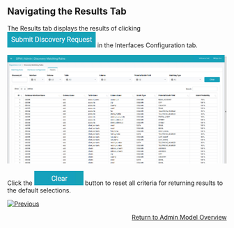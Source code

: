 ## Navigating the Results Tab

The Results tab displays the results of clicking ![image](/articles/DPM/images/Figure_84_Discovery_SubmitDiscRequest.jpg) in the Interfaces Configuration tab.

![image](/articles/DPM/images/Figure_88_Discovery_ResultsTab.jpg)

Click the ![image](/articles/DPM/images/ICON_Clear.jpg) button to reset all criteria for returning results to the default selections.



[![Previous](/articles/DPM/images/Previous.png)](/articles/DPM/02_Admin_Module/14_DPM_Main_Menu.md)[<p align="right"> Return to Admin Model Overview</p>](/articles/DPM/02_Admin_Module/01_Admin_Module_Overview.md)